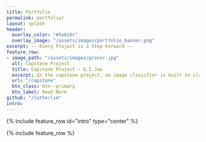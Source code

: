 ```yaml
---
title: Portfolio
permalink: portfolio/
layout: splash
header:
  overlay_color: "#5e616c"
  overlay_image: "/assets/images/portfolio_banner.png"
excerpt: -- Every Project is a Step Forward --
feature_row:
- image_path: "/assets/images/grocer.jpg"
  alt: Capstone Project
  title: Capstone Project - G.I.Joe
  excerpt: In the capstone project, an image classifier is built to classify grocery images. The outputs of the classifier can be integrated in customer service kiosks, warehouse systems and even online grocery platforms.<br>
  url: "/capstone"
  btn_class: btn--primary
  btn_label: Read More
github: "/lutherlim"
intro: 
---
```


{% include feature_row id="intro" type="center" %}

{% include feature_row %}
